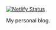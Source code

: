 [![Netlify Status](https://api.netlify.com/api/v1/badges/e6922833-77f4-47b5-8fa7-ec26f3149268/deploy-status)](https://app.netlify.com/sites/aaron/deploys)

My personal blog.

